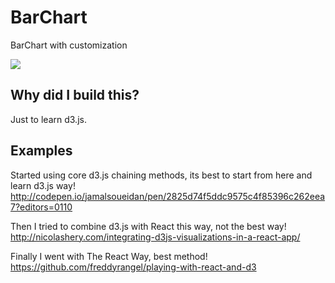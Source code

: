 # BarChart

BarChart with customization

![](https://github.com/jamalsoueidan/react-application-library/blob/master/src/components/bar_chart/screenshot.png?raw=true)

## Why did I build this?

Just to learn d3.js.

## Examples

Started using core d3.js chaining methods, its best to start from here and learn d3.js way!
http://codepen.io/jamalsoueidan/pen/2825d74f5ddc9575c4f85396c262eea7?editors=0110

Then I tried to combine d3.js with React this way, not the best way!
http://nicolashery.com/integrating-d3js-visualizations-in-a-react-app/

Finally I went with The React Way, best method!
https://github.com/freddyrangel/playing-with-react-and-d3
